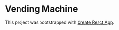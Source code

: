 # Vending Machine

This project was bootstrapped with [Create React App](https://github.com/facebookincubator/create-react-app).
